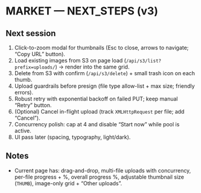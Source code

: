 # MARKET — NEXT_STEPS (v3)

## Next session
1) Click-to-zoom modal for thumbnails (Esc to close, arrows to navigate; “Copy URL” button).
2) Load existing images from S3 on page load (`/api/s3/list?prefix=uploads/`) → render into the same grid.
3) Delete from S3 with confirm (`/api/s3/delete`) + small trash icon on each thumb.
4) Upload guardrails before presign (file type allow-list + max size; friendly errors).
5) Robust retry with exponential backoff on failed PUT; keep manual “Retry” button.
6) (Optional) Cancel in-flight upload (track `XMLHttpRequest` per file; add “Cancel”).
7) Concurrency polish: cap at 4 and disable “Start now” while pool is active.
8) UI pass later (spacing, typography, light/dark).

## Notes
- Current page has: drag-and-drop, multi-file uploads with concurrency, per-file progress + %, overall progress %, adjustable thumbnail size (`THUMB`), image-only grid + “Other uploads”.
